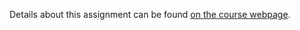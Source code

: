 Details about this assignment can be found [on the course webpage](https://compsci682.github.io/assignments.html).
